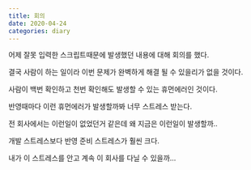 ```yaml
---
title: 회의
date: 2020-04-24
categories: diary
---
```

어제 잘못 입력한 스크립트때문에 발생했던 내용에 대해 회의를 했다.

결국 사람이 하는 일이라 이번 문제가 완벽하게 해결 될 수 있을리가 없을 것이다.

사람이 백번 확인하고 천번 확인해도 발생할 수 있는 휴먼에러인 것이다.

반영때마다 이런 휴먼에러가 발생할까봐 너무 스트레스 받는다.

전 회사에서는 이런일이 없었던거 같은데 왜 지금은 이런일이 발생할까..

개발 스트레스보다 반영 준비 스트레스가 훨씬 크다.

내가 이 스트레스를 안고 계속 이 회사를 다닐 수 있을까...
